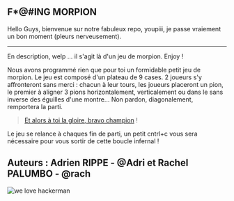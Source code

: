 ## F*@#ING MORPION 

Hello Guys, bienvenue sur notre fabuleux repo, youpiii, je passe vraiement un bon moment (pleurs nerveusement).

---
  En description, welp ... il s'agit là d'un jeu de morpion. Enjoy ! 

  Nous avons programmé rien que pour toi un formidable petit jeu de morpion.
  Le jeu est composé d'un plateau de 9 cases. 2 joueurs s'y affronteront sans merci : chacun à leur tours, les joueurs placeront un pion, le premier à aligner 3 pions horizontalement, verticalement ou dans le sans inverse des éguilles d'une montre... Non pardon, diagonalement, remportera la parti.

> [Et alors à toi la gloire, bravo champion](https://www.youtube.com/watch?v=kiMlscxvJgw) !

  Le jeu se relance à chaques fin de parti, un petit cntrl+c vous sera nécessaire pour vous sortir de cette boucle infernal !
  
  Auteurs : Adrien RIPPE - @Adri et Rachel PALUMBO - @rach
---

![we love hackerman](https://i.kym-cdn.com/entries/icons/original/000/021/807/4d7.png)